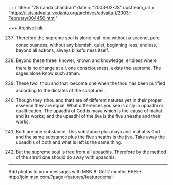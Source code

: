 +++
title = "28 nanda chandran"
date = "2003-02-28"
upstream_url = "https://lists.advaita-vedanta.org/archives/advaita-l/2003-February/004450.html"

+++
[Archive link](https://lists.advaita-vedanta.org/archives/advaita-l/2003-February/004450.html)

237. Therefore the supreme soul is alone real  one without a second, pure
consciousness, without any blemish, quiet, beginning less, endless, beyond
all actions, always blissfulness itself.

239. Beyond these three  knower, known and knowledge  endless where there
is no change at all, one consciousness, exists the supreme. The sages alone
know such atman.

241. These two  thou and that  become one when the thou has been
purified according to the dictates of the scriptures.

243. Though they (thou and that) are of different natures yet in their
proper essence they are equal. What differences you see is only in upaadhi
or qualification. The upaadhi of God is maya which is the cause of mahat and
its works; and the upaadhi of the jiva is the five sheaths and their works.

244. Both are one substance. This substance plus maya and mahat is God and
the same substance plus the five sheaths is the jiva. Take away the upaadhis
of both and what is left is the same thing.

245. But the supreme soul is free from all upaadhis. Therefore by the method
of the shruti one should do away with upaadhis.


_________________________________________________________________
Add photos to your messages with MSN 8. Get 2 months FREE*.
http://join.msn.com/?page=features/featuredemail


